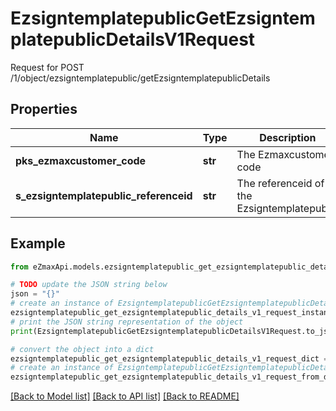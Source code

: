 # EzsigntemplatepublicGetEzsigntemplatepublicDetailsV1Request

Request for POST /1/object/ezsigntemplatepublic/getEzsigntemplatepublicDetails

## Properties

Name | Type | Description | Notes
------------ | ------------- | ------------- | -------------
**pks_ezmaxcustomer_code** | **str** | The Ezmaxcustomer code | 
**s_ezsigntemplatepublic_referenceid** | **str** | The referenceid of the Ezsigntemplatepublic | 

## Example

```python
from eZmaxApi.models.ezsigntemplatepublic_get_ezsigntemplatepublic_details_v1_request import EzsigntemplatepublicGetEzsigntemplatepublicDetailsV1Request

# TODO update the JSON string below
json = "{}"
# create an instance of EzsigntemplatepublicGetEzsigntemplatepublicDetailsV1Request from a JSON string
ezsigntemplatepublic_get_ezsigntemplatepublic_details_v1_request_instance = EzsigntemplatepublicGetEzsigntemplatepublicDetailsV1Request.from_json(json)
# print the JSON string representation of the object
print(EzsigntemplatepublicGetEzsigntemplatepublicDetailsV1Request.to_json())

# convert the object into a dict
ezsigntemplatepublic_get_ezsigntemplatepublic_details_v1_request_dict = ezsigntemplatepublic_get_ezsigntemplatepublic_details_v1_request_instance.to_dict()
# create an instance of EzsigntemplatepublicGetEzsigntemplatepublicDetailsV1Request from a dict
ezsigntemplatepublic_get_ezsigntemplatepublic_details_v1_request_from_dict = EzsigntemplatepublicGetEzsigntemplatepublicDetailsV1Request.from_dict(ezsigntemplatepublic_get_ezsigntemplatepublic_details_v1_request_dict)
```
[[Back to Model list]](../README.md#documentation-for-models) [[Back to API list]](../README.md#documentation-for-api-endpoints) [[Back to README]](../README.md)


